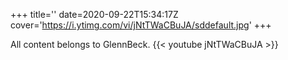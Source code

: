 +++
title=''
date=2020-09-22T15:34:17Z
cover='https://i.ytimg.com/vi/jNtTWaCBuJA/sddefault.jpg'
+++

All content belongs to GlennBeck.
{{< youtube jNtTWaCBuJA >}}
